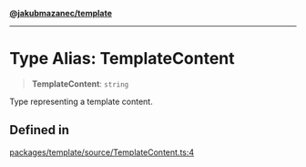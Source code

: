 [**@jakubmazanec/template**](../README.md)

---

# Type Alias: TemplateContent

> **TemplateContent**: `string`

Type representing a template content.

## Defined in

[packages/template/source/TemplateContent.ts:4](https://github.com/jakubmazanec/tools/blob/0633c96618f3c6692ade528aee0f27ac091468a5/packages/template/source/TemplateContent.ts#L4)
